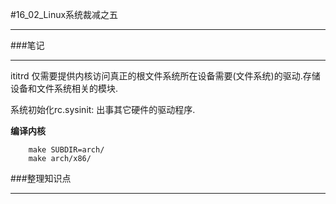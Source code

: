 #16_02_Linux系统裁减之五

---

###笔记

---

ititrd 仅需要提供内核访问真正的根文件系统所在设备需要(文件系统)的驱动.存储设备和文件系统相关的模块.

系统初始化rc.sysinit: 出事其它硬件的驱动程序.

**编译内核**

		make SUBDIR=arch/
		make arch/x86/

###整理知识点

---